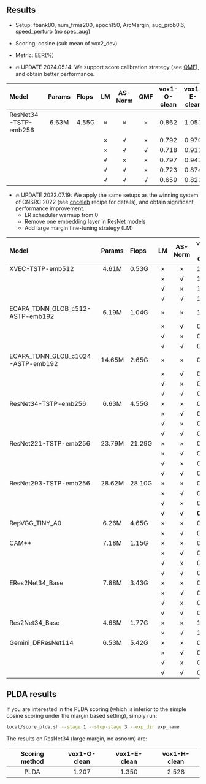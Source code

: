 ## Results

* Setup: fbank80, num_frms200, epoch150, ArcMargin, aug_prob0.6, speed_perturb (no spec_aug)
* Scoring: cosine (sub mean of vox2_dev)
* Metric: EER(%)

* 🔥 UPDATE 2024.05.14: We support score calibration strategy (see [QMF](https://arxiv.org/pdf/2010.11255.pdf)), and obtain better performance.

| Model | Params | Flops | LM | AS-Norm | QMF | vox1-O-clean | vox1-E-clean | vox1-H-clean |
|:------|:------:|:------|:--:|:-------:|:---:|:------------:|:------------:|:------------:|
| ResNet34-TSTP-emb256 | 6.63M | 4.55G | × | × | × | 0.862 | 1.053 | 1.966 |
|                      |       |       | × | √ | × | 0.792 | 0.970 | 1.728 |
|                      |       |       | × | √ | √ | 0.718 | 0.911 | 1.606 |
|                      |       |       | √ | × | × | 0.797 | 0.943 | 1.702 |
|                      |       |       | √ | √ | × | 0.723 | 0.874 | 1.537 |
|                      |       |       | √ | √ | √ | 0.659 | 0.821 | 1.437 |

* 🔥 UPDATE 2022.07.19: We apply the same setups as the winning system of CNSRC 2022 (see [cnceleb](https://github.com/wenet-e2e/wespeaker/tree/master/examples/cnceleb/v2) recipe for details), and obtain significant performance improvement.
    * LR scheduler warmup from 0
    * Remove one embedding layer in ResNet models
    * Add large margin fine-tuning strategy (LM)

| Model | Params | Flops | LM | AS-Norm | vox1-O-clean | vox1-E-clean | vox1-H-clean |
|:------|:------:|:------|:--:|:-------:|:------------:|:------------:|:------------:|
| XVEC-TSTP-emb512 | 4.61M | 0.53G | × | × | 1.989 | 1.209 | 3.412 |
|                  |       |       | × | √ | 1.834 | 1.846 | 3.124 |
|                  |       |       | √ | × | 1.749 | 1.721 | 2.944 |
|                  |       |       | √ | √ | 1.590 | 1.641 | 2.726 |
| ECAPA_TDNN_GLOB_c512-ASTP-emb192  | 6.19M | 1.04G | × | × | 1.069 | 1.209 | 2.310 |
|                                   |       |       | × | √ | 0.957 | 1.128 | 2.105 |
|                                   |       |       | √ | × | 0.878 | 1.072 | 2.007 |
|                                   |       |       | √ | √ | 0.782 | 1.005 | 1.824 |
| ECAPA_TDNN_GLOB_c1024-ASTP-emb192 | 14.65M | 2.65G | × | × | 0.856 | 1.072 | 2.059 |
|                                   |        |       | × | √ | 0.808 | 0.990 | 1.874 |
|                                   |        |       | √ | × | 0.798 | 0.993 | 1.883 |
|                                   |        |       | √ | √ | 0.728 | 0.929 | 1.721 |
| ResNet34-TSTP-emb256 | 6.63M | 4.55G | × | × | 0.867 | 1.049 | 1.959 |
|                      |       |       | × | √ | 0.787 | 0.964 | 1.726 |
|                      |       |       | √ | × | 0.797 | 0.937 | 1.695 |
|                      |       |       | √ | √ | 0.723 | 0.867 | 1.532 |
| ResNet221-TSTP-emb256 | 23.79M | 21.29G | × | × | 0.569 | 0.774 | 1.464 |
|                       |        |        | × | √ | 0.479 | 0.707 | 1.290 |
|                       |        |        | √ | × | 0.580 | 0.729 | 1.351 |
|                       |        |        | √ | √ | 0.505 | 0.676 | 1.213 |
| ResNet293-TSTP-emb256 | 28.62M | 28.10G | × | × | 0.595 | 0.756 | 1.433 |
|                       |        |        | × | √ | 0.537 | 0.701 | 1.276 |
|                       |        |        | √ | × | 0.532 | 0.707 | 1.311 |
|                       |        |        | √ | √ | **0.447** | **0.657** | **1.183** |
| RepVGG_TINY_A0       | 6.26M | 4.65G | × | × | 0.909 | 1.034 | 1.943 |
|                      |       |       | × | √ | 0.824 | 0.953 | 1.709 |
| CAM++                | 7.18M | 1.15G | × | × | 0.803 | 0.932 | 1.860 |
|                      |       |       | × | √ | 0.718 | 0.879 | 1.735 |
|                      |       |       | √ | x | 0.707 | 0.845 | 1.664 |
|                      |       |       | √ | √ | 0.659 | 0.803 | 1.569 |
| ERes2Net34_Base      | 7.88M | 3.43G | × | × | 0.914 | 1.065 | 1.986 |
|                      |       |       | × | √ | 0.803 | 0.976 | 1.787 |
|                      |       |       | √ | x | 0.824 | 0.968 | 1.776 |
|                      |       |       | √ | √ | 0.744 | 0.896 | 1.603 |
| Res2Net34_Base       | 4.68M | 1.77G | × | × | 1.351 | 1.347 | 2.478 |
|                      |       |       | × | √ | 1.234 | 1.232 | 2.162 |
| Gemini_DFResNet114   | 6.53M | 5.42G | × | × | 0.787 | 0.963 | 1.760 |
|                      |       |       | × | √ | 0.707 | 0.889 | 1.546 |
|                      |       |       | √ | x | 0.771 | 0.906 | 1.599 |
|                      |       |       | √ | √ | 0.638 | 0.839 | 1.427 |


## PLDA results
If you are interested in the PLDA scoring (which is inferior to the simple cosine scoring under the margin based setting), simply run:

```bash
local/score_plda.sh --stage 1 --stop-stage 3 --exp_dir exp_name
```

The results on ResNet34 (large margin, no asnorm) are:

| Scoring method | vox1-O-clean | vox1-E-clean | vox1-H-clean |
|:--------------:|:------------:|:------------:|:------------:|
|      PLDA      |    1.207     |    1.350     |    2.528     |

